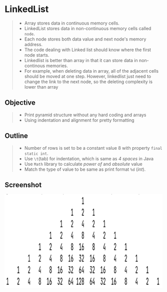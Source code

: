 # LinkedList
>* Array stores data in continuous memory cells.
>* LinkedList stores data in non-continuous memory cells called `node`.
>* Each node stores both data value and next node's memory address.
>* The code dealing with Linked list should know where the first node starts.
>* Linkedlist is better than array in that it can store data in non-continous memories.
>* For example, when deleting data in array, all of the adjacent cells should be moved at one step. However, linkedlist just need to change the link to the next node, so the deleting complexity is lower than array


## Objective
>* Print pyramid structure without any hard coding and arrays
>* Using indentation and alignment for pretty formatting

## Outline
>* Number of rows is set to be a constant value 8 with property `final static int`.
>* Use `\t`(tab) for indentation, which is same as *4 spaces* in Java
>* Use `Math` library to calculate *power of* and *absolute* value
>* Match the type of value to be same as print format `%d` (*int*).

## Screenshot
<img src="https://github.com/chanlenium/Java/blob/main/01_Introduction%20to%20Java/workshop01_screenshot.png" width="600" height="300" />


